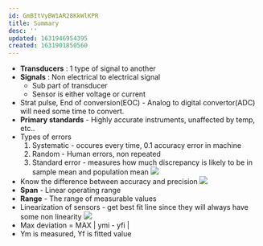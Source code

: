 ```yaml
---
id: GmBItVyBW1AR28KkWlKPR
title: Summary
desc: ''
updated: 1631946954395
created: 1631901850560
---
```


* **Transducers** : 1 type of signal to another
* **Signals** : Non electrical to electrical signal 
    * Sub part of transducer
    * Sensor is either voltage or current
*  Strat pulse, End of conversion(EOC) - Analog to digital convertor(ADC) will need some time to convert.
* **Primary standards** - Highly accurate instruments, unaffected by temp, etc..
* Types of errors
    1. Systematic - occures every time, 0.1 accuracy error in machine
    2. Random - Human errors, non repeated
    3. Standard error - measures how much discrepancy is likely to be in sample mean and population mean
    ![](/assets/images/2021-09-18-10-49-00.png)
* Know the difference between accuracy and precision
![](/assets/images/2021-09-18-11-35-43.png)
* **Span** - Linear operating range
* **Range** -  The range of measurable values
* Linearization of sensors - get best fit line since they will always have some non linearity
![](/assets/images/2021-09-18-11-40-50.png)
* Max deviation = MAX | ymi - yfi | 
* Ym is measured, Yf is fitted value
 